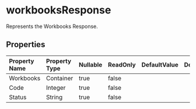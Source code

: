 # **workbooksResponse**

Represents the Workbooks Response. 

## **Properties**

| Property Name | Property Type | Nullable |  ReadOnly | DefaultValue | Description | 
| :- | :- | :- |:- |  :- | :- |
|Workbooks|Container|true|false |  ||
|Code|Integer|true|false |  ||
|Status|String|true|false |  ||

